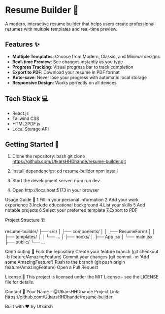 # Resume Builder 🚀

A modern, interactive resume builder that helps users create professional resumes with multiple templates and real-time preview.

## Features ✨

- **Multiple Templates**: Choose from Modern, Classic, and Minimal designs
- **Real-time Preview**: See changes instantly as you type
- **Progress Tracking**: Visual progress bar to track completion
- **Export to PDF**: Download your resume in PDF format
- **Auto-save**: Never lose your progress with automatic local storage
- **Responsive Design**: Works perfectly on all devices

## Tech Stack 💻

- React.js
- Tailwind CSS
- HTML2PDF.js
- Local Storage API

## Getting Started 🏁

1. Clone the repository:
bash
git clone https://github.com/UtkarsHHDhande/resume-builder.git


2. Install dependencies:
cd resume-builder
npm install

3. Start the development server:
npm run dev

4. Open http://localhost:5173 in your browser

Usage Guide 📝
1.Fill in your personal information
2.Add your work experience
3.Include educational background
4.List your skills
5.Add notable projects
6.Select your preferred template
7.Export to PDF

Project Structure 🏗️

resume-builder/
├── src/
│   ├── components/
│   │   ├── ResumeForm/
│   │   ├── templates/
│   │   └── ...
│   ├── hooks/
│   ├── App.jsx
│   └── main.jsx
├── public/
└── ...

Contributing 🤝
Fork the repository
Create your feature branch (git checkout -b feature/AmazingFeature)
Commit your changes (git commit -m 'Add some AmazingFeature')
Push to the branch (git push origin feature/AmazingFeature)
Open a Pull Request

License 📄
This project is licensed under the MIT License - see the LICENSE file for details.

Contact 📧
Your Name - @UtkarsHHDhande Project Link: https://github.com/UtkarsHHDhande/resume-builder

Built with ❤️ by Utkarsh